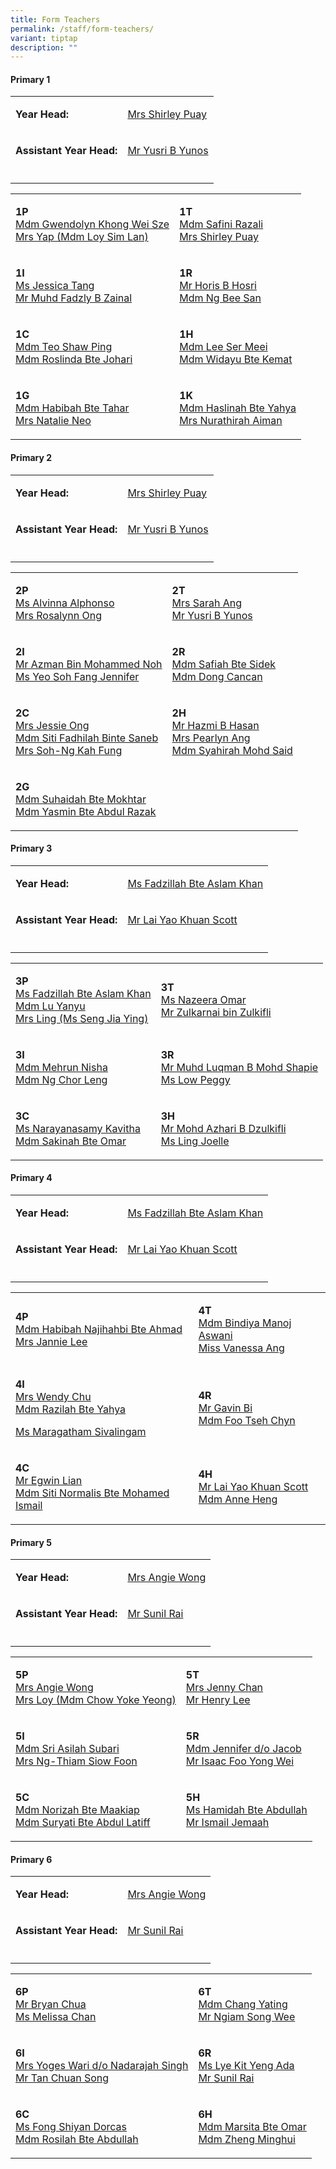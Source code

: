 ```yaml
---
title: Form Teachers
permalink: /staff/form-teachers/
variant: tiptap
description: ""
---
```

<h4><strong>Primary 1</strong></h4>
<table style="minWidth: 50px">
<colgroup>
<col>
<col>
</colgroup>
<tbody>
<tr>
<td rowspan="1" colspan="1">
<p><strong>Year Head:</strong>
</p>
</td>
<td rowspan="1" colspan="1">
<p><a href="mailto:lee_yuet_sim@schools.gov.sg" rel="noopener nofollow" target="_blank">Mrs Shirley Puay</a>
</p>
</td>
</tr>
<tr>
<td rowspan="1" colspan="1">
<p><strong>Assistant Year Head:</strong>
</p>
</td>
<td rowspan="1" colspan="1">
<p><a href="mailto:yusri_yunos@schools.gov.sg" rel="noopener nofollow" target="_blank">Mr Yusri B Yunos</a>
</p>
</td>
</tr>
<tr>
<td rowspan="1" colspan="1">
<p></p>
</td>
<td rowspan="1" colspan="1">
<p></p>
</td>
</tr>
</tbody>
</table>
<table style="minWidth: 50px">
<colgroup>
<col>
<col>
</colgroup>
<tbody>
<tr>
<td rowspan="1" colspan="1">
<p><strong>1P</strong>
<br><a href="mailto:gwendolyn_khong_wei_sze@schools.gov.sg" rel="noopener nofollow" target="_blank">Mdm Gwendolyn Khong Wei Sze</a>
<br><a href="mailto:loy_sim_lan@schools.gov.sg" rel="noopener nofollow" target="_blank">Mrs Yap (Mdm Loy Sim Lan)</a>
</p>
</td>
<td rowspan="1" colspan="1">
<p><strong>1T</strong>
<br><a href="mailto:safini_razali@schools.gov.sg" rel="noopener nofollow" target="_blank">Mdm Safini Razali</a>
<br><a href="mailto:lee_yuet_sim@schools.gov.sg" rel="noopener nofollow" target="_blank">Mrs Shirley Puay</a>
</p>
</td>
</tr>
<tr>
<td rowspan="1" colspan="1">
<p><strong>1I</strong>
<br><a href="mailto:tang_swee_har@schools.gov.sg" rel="noopener nofollow" target="_blank">Ms Jessica Tang</a>
<br><a href="mailto:muhamad_fadzly_zainal@schools.gov.sg" rel="noopener nofollow" target="_blank">Mr Muhd Fadzly B Zainal</a>
</p>
</td>
<td rowspan="1" colspan="1">
<p><strong>1R</strong>
<br><a href="mailto:Horis_Hosri@schools.gov.sg" rel="noopener nofollow" target="_blank">Mr Horis B Hosri</a>
<br><a href="mailto:ng_bee_san@schools.gov.sg" rel="noopener nofollow" target="_blank">Mdm Ng Bee San</a>
</p>
</td>
</tr>
<tr>
<td rowspan="1" colspan="1">
<p><strong>1C</strong>
<br><a href="mailto:teo_shaw_ping@schools.gov.sg" rel="noopener nofollow" target="_blank">Mdm Teo Shaw Ping</a>
<br><a href="mailto:roslinda_johari@schools.gov.sg" rel="noopener nofollow" target="_blank">Mdm Roslinda Bte Johari</a>
</p>
</td>
<td rowspan="1" colspan="1">
<p><strong>1H</strong>
<br><a href="mailto:lee_ser_meei@schools.gov.sg" rel="noopener nofollow" target="_blank">Mdm Lee Ser Meei</a>
<br><a href="mailto:widayu_kemat@schools.gov.sg" rel="noopener nofollow" target="_blank">Mdm Widayu Bte Kemat</a>
</p>
</td>
</tr>
<tr>
<td rowspan="1" colspan="1">
<p><strong>1G</strong>
<br><a href="mailto:habibah_tahar@schools.gov.sg" rel="noopener nofollow" target="_blank">Mdm Habibah Bte Tahar</a>
<br><a href="mailto:loh_hui_zhi_natalie@schools.gov.sg" rel="noopener nofollow" target="_blank">Mrs Natalie Neo</a>
</p>
</td>
<td rowspan="1" colspan="1">
<p><strong>1K</strong>
<br><a href="mailto:haslinah_yahya@schools.gov.sg" rel="noopener nofollow" target="_blank">Mdm Haslinah Bte Yahya</a>
<br><a href="mailto:nurathirah_md_sharoni@schools.gov.sg" rel="noopener nofollow" target="_blank">Mrs Nurathirah Aiman</a>
</p>
</td>
</tr>
</tbody>
</table>
<p></p>
<h4><strong>Primary 2</strong></h4>
<table style="minWidth: 50px">
<colgroup>
<col>
<col>
</colgroup>
<tbody>
<tr>
<td rowspan="1" colspan="1">
<p><strong>Year Head:</strong>
</p>
</td>
<td rowspan="1" colspan="1">
<p><a href="mailto:lee_yuet_sim@schools.gov.sg" rel="noopener nofollow" target="_blank">Mrs Shirley Puay</a>
</p>
</td>
</tr>
<tr>
<td rowspan="1" colspan="1">
<p><strong>Assistant Year Head:</strong>
</p>
</td>
<td rowspan="1" colspan="1">
<p><a href="mailto:yusri_yunos@schools.gov.sg" rel="noopener nofollow" target="_blank">Mr Yusri B Yunos</a>
</p>
</td>
</tr>
<tr>
<td rowspan="1" colspan="1">
<p></p>
</td>
<td rowspan="1" colspan="1">
<p></p>
</td>
</tr>
</tbody>
</table>
<table style="minWidth: 50px">
<colgroup>
<col>
<col>
</colgroup>
<tbody>
<tr>
<td rowspan="1" colspan="1">
<p><strong>2P</strong>
<br><a href="mailto:alvinna_alphonso@schools.gov.sg" rel="noopener nofollow" target="_blank">Ms Alvinna Alphonso</a>
<br><a href="mailto:teo_siet_ney_rosalynn@schools.gov.sg" rel="noopener nofollow" target="_blank">Mrs Rosalynn Ong</a>
</p>
</td>
<td rowspan="1" colspan="1">
<p><strong>2T</strong>
<br><a href="mailto:goh_chwee_yin_sarah@schools.gov.sg" rel="noopener nofollow" target="_blank">Mrs Sarah Ang</a>
<br><a href="mailto:yusri_yunos@schools.gov.sg" rel="noopener nofollow" target="_blank">Mr Yusri B Yunos</a>
</p>
</td>
</tr>
<tr>
<td rowspan="1" colspan="1">
<p><strong>2I</strong>
<br><a href="mailto:azman_mohammed_noh@schools.gov.sg" rel="noopener nofollow" target="_blank">Mr Azman Bin Mohammed Noh</a>
<br><a href="mailto:yeo_soh_fang@schools.gov.sg" rel="noopener nofollow" target="_blank">Ms Yeo Soh Fang Jennifer</a>
</p>
</td>
<td rowspan="1" colspan="1">
<p><strong>2R</strong>
<br><a href="mailto:safiah_sidek@schools.gov.sg" rel="noopener nofollow" target="_blank">Mdm Safiah Bte Sidek</a>
<br><a href="mailto:Dong_Cancan@schools.gov.sg" rel="noopener nofollow" target="_blank">Mdm Dong Cancan</a>
</p>
</td>
</tr>
<tr>
<td rowspan="1" colspan="1">
<p><strong>2C</strong>
<br><a href="mailto:ho_jia_xin_jessie@schools.gov.sg" rel="noopener nofollow" target="_blank">Mrs Jessie Ong</a>
<br><a href="mailto:siti_fadhilah_saneb@schools.gov.sg" rel="noopener nofollow" target="_blank">Mdm Siti Fadhilah Binte Saneb</a>
<br><a href="mailto:ng_kah_fung@schools.gov.sg" rel="noopener nofollow" target="_blank">Mrs Soh-Ng Kah Fung</a>
</p>
</td>
<td rowspan="1" colspan="1">
<p><strong>2H</strong>
<br><a href="mailto:hazmi_hasan@schools.gov.sg" rel="noopener nofollow" target="_blank">Mr Hazmi B Hasan</a>
<br><a href="mailto:chee_siew_fong@schools.gov.sg" rel="noopener nofollow" target="_blank">Mrs Pearlyn Ang</a>
<br><a href="mailto:syahirah_mohd_said@schools.gov.sg" rel="noopener nofollow" target="_blank">Mdm Syahirah Mohd Said</a>
</p>
</td>
</tr>
<tr>
<td rowspan="1" colspan="1">
<p><strong>2G</strong>
<br><a href="mailto:Suhaidah_Mokhtar@schools.gov.sg" rel="noopener nofollow" target="_blank">Mdm Suhaidah Bte Mokhtar</a>
<br><a href="mailto:Yasmin_Abdul_Razak@schools.gov.sg" rel="noopener nofollow" target="_blank">Mdm Yasmin Bte Abdul Razak</a>
</p>
</td>
<td rowspan="1" colspan="1">
<p></p>
</td>
</tr>
</tbody>
</table>
<p></p>
<h4><strong>Primary 3</strong></h4>
<table style="minWidth: 50px">
<colgroup>
<col>
<col>
</colgroup>
<tbody>
<tr>
<td rowspan="1" colspan="1">
<p><strong>Year Head:</strong>
</p>
</td>
<td rowspan="1" colspan="1">
<p><a href="mailto:fadzillah.khan@gsps.edu.sg" rel="noopener nofollow" target="_blank">Ms Fadzillah Bte Aslam Khan</a>
</p>
</td>
</tr>
<tr>
<td rowspan="1" colspan="1">
<p><strong>Assistant Year Head:</strong>
</p>
</td>
<td rowspan="1" colspan="1">
<p><a href="mailto:scott.lai@gsps.edu.sg" rel="noopener nofollow" target="_blank">Mr Lai Yao Khuan Scott</a>
</p>
</td>
</tr>
<tr>
<td rowspan="1" colspan="1">
<p></p>
</td>
<td rowspan="1" colspan="1">
<p></p>
</td>
</tr>
</tbody>
</table>
<table style="minWidth: 50px">
<colgroup>
<col>
<col>
</colgroup>
<tbody>
<tr>
<td rowspan="1" colspan="1">
<p><strong>3P</strong>
<br><a href="mailto:fadzillah.khan@gsps.edu.sg" rel="noopener nofollow" target="_blank">Ms Fadzillah Bte Aslam Khan</a>
<br><a href="mailto:lu.yanyu@gsps.edu.sg" rel="noopener nofollow" target="_blank">Mdm Lu Yanyu</a>
<br><a href="mailto:seng.jiaying@gsps.edu.sg" rel="noopener nofollow" target="_blank">Mrs Ling (Ms Seng Jia Ying)</a>
</p>
</td>
<td rowspan="1" colspan="1">
<p><strong>3T</strong>
<br><a href="mailto:nazeera.omar@gsps.edu.sg" rel="noopener nofollow" target="_blank">Ms Nazeera Omar</a>
<br><a href="mailto:zulkarnai@gsps.edu.sg" rel="noopener nofollow" target="_blank">Mr Zulkarnai bin Zulkifli</a>
</p>
</td>
</tr>
<tr>
<td rowspan="1" colspan="1">
<p><strong>3I</strong>
<br><a href="mailto:mehrun.nisha@gsps.edu.sg" rel="noopener nofollow" target="_blank">Mdm Mehrun Nisha</a>
<br><a href="mailto:ng.chorleng@gsps.edu.sg" rel="noopener nofollow" target="_blank">Mdm Ng Chor Leng</a>
</p>
</td>
<td rowspan="1" colspan="1">
<p><strong>3R</strong>
<br><a href="mailto:muhammad.luqman.bms@gsps.edu.sg" rel="noopener nofollow" target="_blank">Mr Muhd Luqman B Mohd Shapie</a>
<br><a href="mailto:peggy.low@gsps.edu.sg" rel="noopener nofollow" target="_blank">Ms Low Peggy</a>
</p>
</td>
</tr>
<tr>
<td rowspan="1" colspan="1">
<p><strong>3C</strong>
<br><a href="mailto:kavitha@gsps.edu.sg" rel="noopener nofollow" target="_blank">Ms Narayanasamy Kavitha</a>
<br><a href="mailto:sakinah.omar@gsps.edu.sg" rel="noopener nofollow" target="_blank">Mdm Sakinah Bte Omar</a>
</p>
</td>
<td rowspan="1" colspan="1">
<p><strong>3H</strong>
<br><a href="mailto:md.azhari@gsps.edu.sg" rel="noopener nofollow" target="_blank">Mr Mohd Azhari B Dzulkifli</a>
<br><a href="mailto:ling.joelle@gsps.edu.sg" rel="noopener nofollow" target="_blank">Ms Ling Joelle</a>
</p>
</td>
</tr>
</tbody>
</table>
<p></p>
<h4><strong>Primary 4</strong></h4>
<table style="minWidth: 50px">
<colgroup>
<col>
<col>
</colgroup>
<tbody>
<tr>
<td rowspan="1" colspan="1">
<p><strong>Year Head:</strong>
</p>
</td>
<td rowspan="1" colspan="1">
<p><a href="mailto:fadzillah.khan@gsps.edu.sg" rel="noopener nofollow" target="_blank">Ms Fadzillah Bte Aslam Khan</a>
</p>
</td>
</tr>
<tr>
<td rowspan="1" colspan="1">
<p><strong>Assistant Year Head:</strong>
</p>
</td>
<td rowspan="1" colspan="1">
<p><a href="mailto:scott.lai@gsps.edu.sg" rel="noopener nofollow" target="_blank">Mr Lai Yao Khuan Scott</a>
</p>
</td>
</tr>
<tr>
<td rowspan="1" colspan="1">
<p></p>
</td>
<td rowspan="1" colspan="1">
<p></p>
</td>
</tr>
</tbody>
</table>
<table style="minWidth: 50px">
<colgroup>
<col>
<col>
</colgroup>
<tbody>
<tr>
<td rowspan="1" colspan="1">
<p><strong>4P</strong>
<br><a href="mailto:habibah.ahmad@gsps.edu.sg" rel="noopener nofollow" target="_blank">Mdm Habibah Najihahbi Bte Ahmad</a>
<br><a href="mailto:jannie.lee@gsps.edu.sg" rel="noopener nofollow" target="_blank">Mrs Jannie Lee</a>
</p>
</td>
<td rowspan="1" colspan="1">
<p><strong>4T</strong>
<br><a href="mailto:bindiya.aswani@gsps.edu.sg" rel="noopener nofollow" target="_blank">Mdm Bindiya Manoj Aswani</a>
<br><a href="mailto:vanessa.ang@gsps.edu.sg" rel="noopener nofollow" target="_blank">Miss Vanessa Ang</a>
</p>
</td>
</tr>
<tr>
<td rowspan="1" colspan="1">
<p><strong>4I</strong>
<br><a href="mailto:wendy.chu@gsps.edu.sg" rel="noopener nofollow" target="_blank">Mrs Wendy Chu</a>
<br><a href="mailto:razilah.yahya@gsps.edu.sg" rel="noopener nofollow" target="_blank">Mdm Razilah Bte Yahya</a>
</p>
<p><a href="maragatham@gsps.edu.sg" rel="noopener nofollow" target="_blank">Ms Maragatham Sivalingam</a>
</p>
</td>
<td rowspan="1" colspan="1">
<p><strong>4R</strong>
<br><a href="mailto:gavin.bi@gsps.edu.sg" rel="noopener nofollow" target="_blank">Mr Gavin Bi</a>
<br><a href="mailto:foo.tsehchyn@gsps.edu.sg" rel="noopener nofollow" target="_blank">Mdm Foo Tseh Chyn</a>
</p>
</td>
</tr>
<tr>
<td rowspan="1" colspan="1">
<p><strong>4C</strong>
<br><a href="mailto:egwin.lian@gsps.edu.sg" rel="noopener nofollow" target="_blank">Mr Egwin Lian</a>
<br><a href="mailto:siti.normalis@gsps.edu.sg" rel="noopener nofollow" target="_blank">Mdm Siti Normalis Bte Mohamed Ismail</a>
</p>
</td>
<td rowspan="1" colspan="1">
<p><strong>4H</strong>
<br><a href="mailto:scott.lai@gsps.edu.sg" rel="noopener nofollow" target="_blank">Mr Lai Yao Khuan Scott</a>
<br><a href="mailto:anne.heng@gsps.edu.sg" rel="noopener nofollow" target="_blank">Mdm Anne Heng</a>
</p>
</td>
</tr>
</tbody>
</table>
<p></p>
<h4><strong>Primary 5</strong></h4>
<table style="minWidth: 50px">
<colgroup>
<col>
<col>
</colgroup>
<tbody>
<tr>
<td rowspan="1" colspan="1">
<p><strong>Year Head:</strong>
</p>
</td>
<td rowspan="1" colspan="1">
<p><a href="mailto:angie.wong@gsps.edu.sg" rel="noopener nofollow" target="_blank">Mrs Angie Wong</a>
</p>
</td>
</tr>
<tr>
<td rowspan="1" colspan="1">
<p><strong>Assistant Year Head:</strong>
</p>
</td>
<td rowspan="1" colspan="1">
<p><a href="mailto:sunil.rai@gsps.edu.sg" rel="noopener nofollow" target="_blank">Mr Sunil Rai</a>
</p>
</td>
</tr>
<tr>
<td rowspan="1" colspan="1">
<p></p>
</td>
<td rowspan="1" colspan="1">
<p></p>
</td>
</tr>
</tbody>
</table>
<table style="minWidth: 50px">
<colgroup>
<col>
<col>
</colgroup>
<tbody>
<tr>
<td rowspan="1" colspan="1">
<p><strong>5P</strong>
<br><a href="mailto:angie.wong@gsps.edu.sg" rel="noopener nofollow" target="_blank">Mrs Angie Wong</a>
<br><a href="mailto:chow.yoke.yeong@gsps.edu.sg" rel="noopener nofollow" target="_blank">Mrs Loy (Mdm Chow Yoke Yeong)</a>
</p>
</td>
<td rowspan="1" colspan="1">
<p><strong>5T</strong>
<br><a href="mailto:jenny.tan@gsps.edu.sg" rel="noopener nofollow" target="_blank">Mrs Jenny Chan</a>
<br><a href="mailto:henry.lee@gsps.edu.sg" rel="noopener nofollow" target="_blank">Mr Henry Lee</a>
</p>
</td>
</tr>
<tr>
<td rowspan="1" colspan="1">
<p><strong>5I</strong>
<br><a href="mailto:sri.asilah.subari@gsps.edu.sg" rel="noopener nofollow" target="_blank">Mdm Sri Asilah Subari</a>
<br><a href="mailto:thiam.siow.foon@gsps.edu.sg" rel="noopener nofollow" target="_blank">Mrs Ng-Thiam Siow Foon</a>
</p>
</td>
<td rowspan="1" colspan="1">
<p><strong>5R</strong>
<br><a href="mailto:jennifer.jacob@gsps.edu.sg" rel="noopener nofollow" target="_blank">Mdm Jennifer d/o Jacob</a>
<br><a href="mailto:isaac.foo@gsps.edu.sg" rel="noopener nofollow" target="_blank">Mr Isaac Foo Yong Wei</a>
</p>
</td>
</tr>
<tr>
<td rowspan="1" colspan="1">
<p><strong>5C</strong>
<br><a href="mailto:norizah.maakiap@gsps.edu.sg" rel="noopener nofollow" target="_blank">Mdm Norizah Bte Maakiap</a>
<br><a href="mailto:suryati.abdul.latiff@gsps.edu.sg" rel="noopener nofollow" target="_blank">Mdm Suryati Bte Abdul Latiff</a>
</p>
</td>
<td rowspan="1" colspan="1">
<p><strong>5H</strong>
<br><a href="mailto:hamidah.abdullah@gsps.edu.sg" rel="noopener nofollow" target="_blank">Ms Hamidah Bte Abdullah</a>
<br><a href="mailto:ismail.jemaah@gsps.edu.sg" rel="noopener nofollow" target="_blank">Mr Ismail Jemaah</a>
</p>
</td>
</tr>
</tbody>
</table>
<p></p>
<h4><strong>Primary 6</strong></h4>
<table style="minWidth: 50px">
<colgroup>
<col>
<col>
</colgroup>
<tbody>
<tr>
<td rowspan="1" colspan="1">
<p><strong>Year Head:</strong>
</p>
</td>
<td rowspan="1" colspan="1">
<p><a href="mailto:angie.wong@gsps.edu.sg" rel="noopener nofollow" target="_blank">Mrs Angie Wong</a>
</p>
</td>
</tr>
<tr>
<td rowspan="1" colspan="1">
<p><strong>Assistant Year Head:</strong>
</p>
</td>
<td rowspan="1" colspan="1">
<p><a href="mailto:sunil.rai@gsps.edu.sg" rel="noopener nofollow" target="_blank">Mr Sunil Rai</a>
</p>
</td>
</tr>
<tr>
<td rowspan="1" colspan="1">
<p></p>
</td>
<td rowspan="1" colspan="1">
<p></p>
</td>
</tr>
</tbody>
</table>
<table style="minWidth: 50px">
<colgroup>
<col>
<col>
</colgroup>
<tbody>
<tr>
<td rowspan="1" colspan="1">
<p><strong>6P</strong>
<br><a href="mailto:bryan.chua@gsps.edu.sg" rel="noopener nofollow" target="_blank">Mr Bryan Chua</a>
<br><a href="mailto:melissa.chan@gsps.edu.sg" rel="noopener nofollow" target="_blank">Ms Melissa Chan</a>
</p>
</td>
<td rowspan="1" colspan="1">
<p><strong>6T</strong>
<br><a href="mailto:chang.yating@gsps.edu.sg" rel="noopener nofollow" target="_blank">Mdm Chang Yating</a>
<br><a href="mailto:ngiam.song.wee@gsps.edu.sg" rel="noopener nofollow" target="_blank">Mr Ngiam Song Wee</a>
</p>
</td>
</tr>
<tr>
<td rowspan="1" colspan="1">
<p><strong>6I</strong>
<br><a href="mailto:yoges.singh@gsps.edu.sg" rel="noopener nofollow" target="_blank">Mrs Yoges Wari d/o Nadarajah Singh</a>
<br><a href="mailto:tan.chuan.song@gsps.edu.sg" rel="noopener nofollow" target="_blank">Mr Tan Chuan Song</a>
</p>
</td>
<td rowspan="1" colspan="1">
<p><strong>6R</strong>
<br><a href="mailto:ada.lye@gsps.edu.sg" rel="noopener nofollow" target="_blank">Ms Lye Kit Yeng Ada</a>
<br><a href="mailto:sunil.rai@gsps.edu.sg" rel="noopener nofollow" target="_blank">Mr Sunil Rai</a>
</p>
</td>
</tr>
<tr>
<td rowspan="1" colspan="1">
<p><strong>6C</strong>
<br><a href="mailto:dorcas.fong@gsps.edu.sg" rel="noopener nofollow" target="_blank">Ms Fong Shiyan Dorcas</a>
<br><a href="mailto:rosilah.abdullah@gsps.edu.sg" rel="noopener nofollow" target="_blank">Mdm Rosilah Bte Abdullah</a>
</p>
</td>
<td rowspan="1" colspan="1">
<p><strong>6H</strong>
<br><a href="mailto:marsita.omar@gsps.edu.sg" rel="noopener nofollow" target="_blank">Mdm Marsita Bte Omar</a>
<br><a href="mailto:zheng.minghui@gsps.edu.sg" rel="noopener nofollow" target="_blank">Mdm Zheng Minghui</a>
</p>
</td>
</tr>
</tbody>
</table>
<p></p>
<h4></h4>
<p></p>